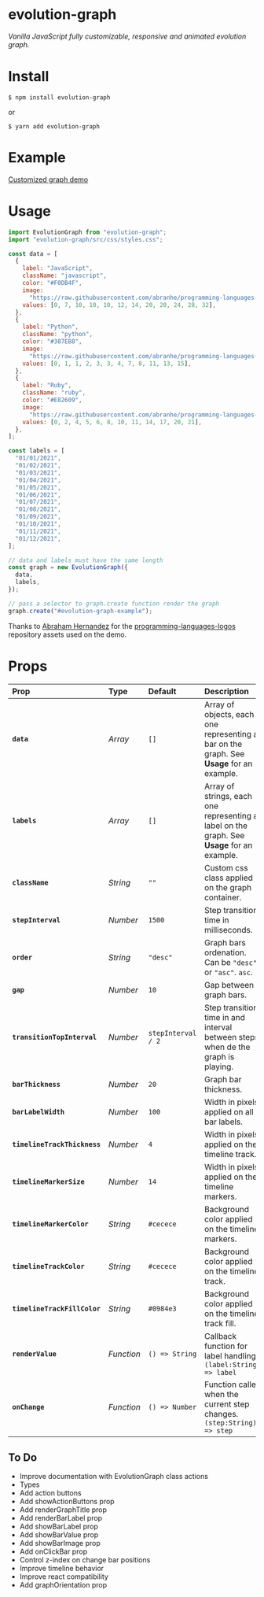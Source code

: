 # evolution-graph

_Vanilla JavaScript fully customizable, responsive and animated evolution graph._

# Install

```shell
$ npm install evolution-graph
```

or

```shell
$ yarn add evolution-graph
```

# Example

[Customized graph demo](https://nathanssantos.github.io/evolution-graph)

# Usage

```js
import EvolutionGraph from "evolution-graph";
import "evolution-graph/src/css/styles.css";

const data = [
  {
    label: "JavaScript",
    className: "javascript",
    color: "#F0DB4F",
    image:
      "https://raw.githubusercontent.com/abranhe/programming-languages-logos/30a0ecf99188be99a3c75a00efb5be61eca9c382/src/javascript/javascript.svg",
    values: [0, 7, 10, 10, 10, 12, 14, 20, 20, 24, 28, 32],
  },
  {
    label: "Python",
    className: "python",
    color: "#387EB8",
    image:
      "https://raw.githubusercontent.com/abranhe/programming-languages-logos/30a0ecf99188be99a3c75a00efb5be61eca9c382/src/python/python.svg",
    values: [0, 1, 1, 2, 3, 3, 4, 7, 8, 11, 13, 15],
  },
  {
    label: "Ruby",
    className: "ruby",
    color: "#E82609",
    image:
      "https://raw.githubusercontent.com/abranhe/programming-languages-logos/30a0ecf99188be99a3c75a00efb5be61eca9c382/src/ruby/ruby.svg",
    values: [0, 2, 4, 5, 6, 8, 10, 11, 14, 17, 20, 21],
  },
];

const labels = [
  "01/01/2021",
  "01/02/2021",
  "01/03/2021",
  "01/04/2021",
  "01/05/2021",
  "01/06/2021",
  "01/07/2021",
  "01/08/2021",
  "01/09/2021",
  "01/10/2021",
  "01/11/2021",
  "01/12/2021",
];

// data and labels must have the same length
const graph = new EvolutionGraph({
  data,
  labels,
});

// pass a selector to graph.create function render the graph
graph.create("#evolution-graph-example");
```

Thanks to [Abraham Hernandez](https://github.com/abranhe) for the [programming-languages-logos](https://github.com/abranhe/programming-languages-logos) repository assets used on the demo.

# Props

| Prop                         | Type       | Default            | Description                                                                                 |
| :--------------------------- | :--------- | :----------------- | :------------------------------------------------------------------------------------------ |
| **`data`**                   | _Array_    | `[]`               | Array of objects, each one representing a bar on the graph. See **Usage** for an example.   |
| **`labels`**                 | _Array_    | `[]`               | Array of strings, each one representing a label on the graph. See **Usage** for an example. |
| **`className`**              | _String_   | `""`               | Custom css class applied on the graph container.                                            |
| **`stepInterval`**           | _Number_   | `1500`             | Step transition time in milliseconds.                                                       |
| **`order`**                  | _String_   | `"desc"`           | Graph bars ordenation. Can be `"desc"` or `"asc"`. `asc`.                                   |
| **`gap`**                    | _Number_   | `10`               | Gap between graph bars.                                                                     |
| **`transitionTopInterval`**  | _Number_   | `stepInterval / 2` | Step transition time in and interval between steps when de the graph is playing.            |
| **`barThickness`**           | _Number_   | `20`               | Graph bar thickness.                                                                        |
| **`barLabelWidth`**          | _Number_   | `100`              | Width in pixels applied on all bar labels.                                                  |
| **`timelineTrackThickness`** | _Number_   | `4`                | Width in pixels applied on the timeline track.                                              |
| **`timelineMarkerSize`**     | _Number_   | `14`               | Width in pixels applied on the timeline markers.                                            |
| **`timelineMarkerColor`**    | _String_   | `#cecece`          | Background color applied on the timeline markers.                                           |
| **`timelineTrackColor`**     | _String_   | `#cecece`          | Background color applied on the timeline track.                                             |
| **`timelineTrackFillColor`** | _String_   | `#0984e3`          | Background color applied on the timeline track fill.                                        |
| **`renderValue`**            | _Function_ | `() => String`     | Callback function for label handling. `(label:String) => label`                             |
| **`onChange`**               | _Function_ | `() => Number`     | Function called when the current step changes. `(step:String) => step`                      |

## To Do

- Improve documentation with EvolutionGraph class actions
- Types
- Add action buttons
- Add showActionButtons prop
- Add renderGraphTitle prop
- Add renderBarLabel prop
- Add showBarLabel prop
- Add showBarValue prop
- Add showBarImage prop
- Add onClickBar prop
- Control z-index on change bar positions
- Improve timeline behavior
- Improve react compatibility
- Add graphOrientation prop
